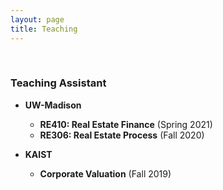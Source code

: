 ```yaml
---
layout: page
title: Teaching
---
```



<br/>

### Teaching Assistant 
- **UW-Madison**
  - **RE410: Real Estate Finance** (Spring 2021)
  - **RE306: Real Estate Process** (Fall 2020)


- **KAIST**
  - **Corporate Valuation** (Fall 2019)
